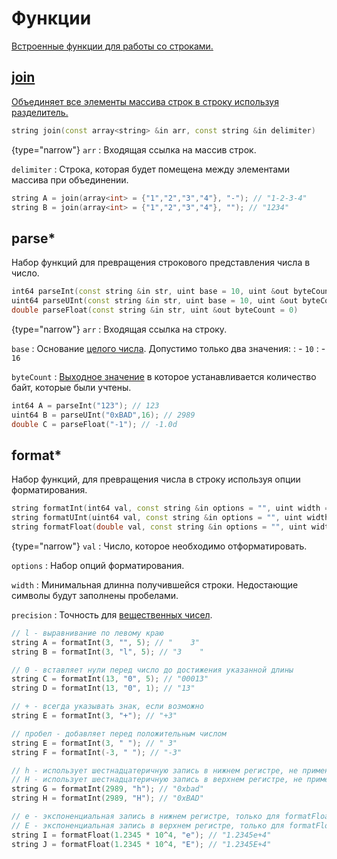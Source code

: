 # Функции

<a href="https://www.angelcode.com/angelscript/sdk/docs/manual/doc_script_stdlib_string.html#doc_datatypes_strings_addon_funcs" />

Встроенные функции для работы со строками.

## join

Объединяет все элементы массива строк в строку используя разделитель.

```C++
string join(const array<string> &in arr, const string &in delimiter)
```

{type="narrow"}
`arr`
: Входящая ссылка на массив строк.

`delimiter`
: Строка, которая будет помещена между элементами массива при объединении.

```C++
string A = join(array<int> = {"1","2","3","4"}, "-"); // "1-2-3-4"
string B = join(array<int> = {"1","2","3","4"}, ""); // "1234"
```

## parse*

Набор функций для превращения строкового представления числа в число.

```C++
int64 parseInt(const string &in str, uint base = 10, uint &out byteCount = 0)
uint64 parseUInt(const string &in str, uint base = 10, uint &out byteCount = 0)
double parseFloat(const string &in str, uint &out byteCount = 0)
```

{type="narrow"}
`arr`
: Входящая ссылка на строку.

`base`
: Основание [целого числа](integer.md). Допустимо только два значения:
: - `10`
: - `16`

`byteCount`
: [Выходное значение](https://xgm.guru/p/ij/angelscript-function#out) в которое устанавливается количество
байт, которые были учтены.

```C++
int64 A = parseInt("123"); // 123
uint64 B = parseUInt("0xBAD",16); // 2989
double C = parseFloat("-1"); // -1.0d
```

## format*

Набор функций, для превращения числа в строку используя опции форматирования.

```C++
string formatInt(int64 val, const string &in options = "", uint width = 0)
string formatUInt(uint64 val, const string &in options = "", uint width = 0)
string formatFloat(double val, const string &in options = "", uint width = 0, uint precision = 0)
```

{type="narrow"}
`val`
: Число, которое необходимо отформатировать.

`options`
: Набор опций форматирования.

`width`
: Минимальная длинна получившейся строки. Недостающие символы будут заполнены пробелами.

`precision`
: Точность для [вещественных чисел](real.md).

```C++
// l - выравнивание по левому краю
string A = formatInt(3, "", 5); // "    3"
string B = formatInt(3, "l", 5); // "3    "

// 0 - вставляет нули перед число до достижения указанной длины
string C = formatInt(13, "0", 5); // "00013"
string D = formatInt(13, "0", 1); // "13"

// + - всегда указывать знак, если возможно
string E = formatInt(3, "+"); // "+3"

// пробел - добавляет перед положительным числом
string E = formatInt(3, " "); // " 3"
string F = formatInt(-3, " "); // "-3"

// h - использует шестнадцатеричную запись в нижнем регистре, не применимо для formatFloat
// H - использует шестнадцатеричную запись в верхнем регистре, не применимо для formatFloat
string G = formatInt(2989, "h"); // "0xbad"
string H = formatInt(2989, "H"); // "0xBAD"

// e - экспоненциальная запись в нижнем регистре, только для formatFloat
// E - экспоненциальная запись в верхнем регистре, только для formatFloat
string I = formatFloat(1.2345 * 10^4, "e"); // "1.2345e+4"
string J = formatFloat(1.2345 * 10^4, "E"); // "1.2345E+4"
```